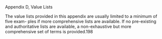 Appendix D, Value Lists

The value lists provided in this appendix are usually limited to a minimum of five exam-
ples if more comprehensive lists are available. If no pre-existing and authoritative lists
are available, a non-exhaustive but more comprehensive set of terms is provided.198

